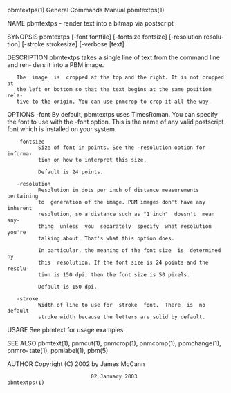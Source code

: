 pbmtextps(1)               General Commands Manual               pbmtextps(1)

NAME
       pbmtextps - render text into a bitmap via postscript

SYNOPSIS
       pbmtextps  [-font  fontfile] [-fontsize fontsize] [-resolution resolu‐
       tion] [-stroke strokesize] [-verbose [text]

DESCRIPTION
       pbmtextps takes a single line of text from the command line  and  ren‐
       ders it into a PBM image.

       The  image  is  cropped at the top and the right. It is not cropped at
       the left or bottom so that the text begins at the same position  rela‐
       tive to the origin. You can use pnmcrop to crop it all the way.

OPTIONS
       -font  By  default,  pbmtextps  uses  TimesRoman.  You can specify the
              font to use with the -font option. This  is  the  name  of  any
              valid postscript font which is installed on your system.

       -fontsize
              Size of font in points. See the -resolution option for informa‐
              tion on how to interpret this size.

              Default is 24 points.

       -resolution
              Resolution in dots per inch of distance measurements pertaining
              to  generation of the image. PBM images don't have any inherent
              resolution, so a distance such as "1 inch"  doesn't  mean  any‐
              thing  unless  you  separately  specify  what resolution you're
              talking about. That's what this option does.

              In particular, the meaning of the font size  is  determined  by
              this  resolution. If the font size is 24 points and the resolu‐
              tion is 150 dpi, then the font size is 50 pixels.

              Default is 150 dpi.

       -stroke
              Width of line to use for  stroke  font.  There  is  no  default
              stroke width because the letters are solid by default.

USAGE
       See pbmtext for usage examples.

SEE ALSO
       pbmtext(1),  pnmcut(1),  pnmcrop(1),  pnmcomp(1), ppmchange(1), pnmro‐
       tate(1), ppmlabel(1), pbm(5)

AUTHOR
       Copyright (C) 2002 by James McCann

                               02 January 2003                   pbmtextps(1)
